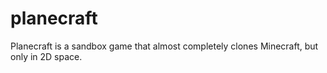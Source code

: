 # planecraft
Planecraft is a sandbox game that almost completely clones Minecraft, but only in 2D space.
